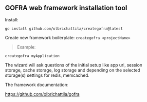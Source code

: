## GOFRA web framework installation tool

Install:

```
go install github.com/olbrichattila/creategofra@latest
```

Create new framework boilerplate: ```creategofra <projectName>```

> Example:
```
creategofra myApplication
```

The wizard will ask questions of the initial setup like app url, session storage, cache storage, log storage and depending on the selected storage(s) settings for redis, memcached.

The framework documentation:

https://github.com/olbrichattila/gofra

